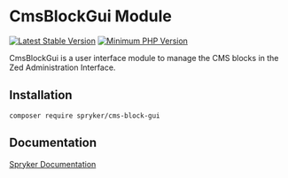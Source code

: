 # CmsBlockGui Module
[![Latest Stable Version](https://poser.pugx.org/spryker/cms-block-gui/v/stable.svg)](https://packagist.org/packages/spryker/cms-block-gui)
[![Minimum PHP Version](https://img.shields.io/badge/php-%3E%3D%208.1-8892BF.svg)](https://php.net/)

CmsBlockGui is a user interface module to manage the CMS blocks in the Zed Administration Interface.

## Installation

```
composer require spryker/cms-block-gui
```

## Documentation

[Spryker Documentation](https://docs.spryker.com)
